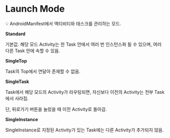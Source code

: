 # Launch Mode

<aside>
💡 AndroidManifest에서 액티비티와 태스크를 관리하는 모드.

</aside>

**Standard**

기본값. 해당 모드 Activity는 한 Task 안에서 여러 번 인스턴스화 될 수 있으며, 여러 다른 Task 안에 속할 수 있음.

**SingleTop**

Task의 Top에서 연달아 존재할 수 없음.

**SingleTask**

Task에서 해당 모드의 Activity가 라우팅되면, 자신보다 이전의 Activity는 전부 Task에서 사라짐.

단, 뒤로가기 버튼을 눌렀을 때 이전 Activity로 돌아감.

**SingleInstance**

SingleInstance로 지정된 Activity가 있는 Task에는 다른 Activity가 추가되지 않음.